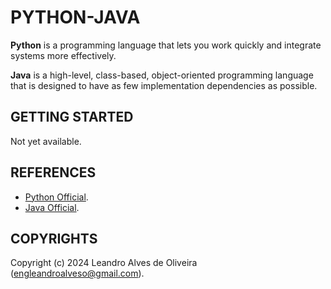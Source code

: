 # PYTHON-JAVA

**Python** is a programming language that lets you work quickly and integrate systems more effectively.

**Java** is a high-level, class-based, object-oriented programming language that is designed to have as few implementation dependencies as possible.

## GETTING STARTED

Not yet available.

## REFERENCES
- [Python Official](https://www.python.org/).
- [Java Official](https://www.java.com/).

## COPYRIGHTS
Copyright (c) 2024 Leandro Alves de Oliveira (engleandroalveso@gmail.com).
